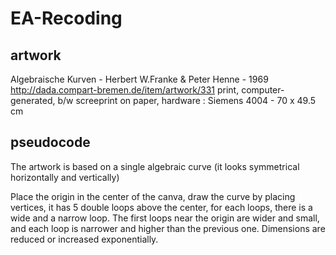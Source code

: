 # EA-Recoding

## artwork
Algebraische Kurven - Herbert W.Franke & Peter Henne - 1969
http://dada.compart-bremen.de/item/artwork/331
print, computer-generated, b/w screeprint on paper, hardware : Siemens 4004 - 70 x 49.5 cm

## pseudocode 
The artwork is based on a single algebraic curve (it looks symmetrical horizontally and vertically)

Place the origin in the center of the canva, 
draw the curve by placing vertices, it has 5 double loops above the center, for each loops, there is a wide and a narrow loop. 
The first loops near the origin are wider and small, and each loop is narrower and higher than the previous one. Dimensions are reduced or increased exponentially. 